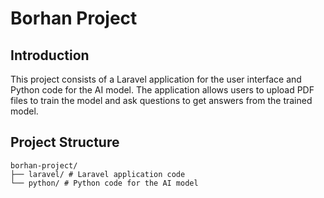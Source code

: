 # Borhan Project

## Introduction

This project consists of a Laravel application for the user interface and Python code for the AI model. The application allows users to upload PDF files to train the model and ask questions to get answers from the trained model.

## Project Structure

```
borhan-project/
├── laravel/ # Laravel application code
└── python/ # Python code for the AI model
```
